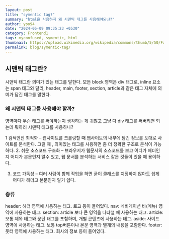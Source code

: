 ```yaml
---
layout: post
title: "symentic tag?"
summary: "html을 사용하지 왜 시맨틱 태그를 사용해야되냐?"
author: yoo94
date: "2024-05-09 09:35:23 +0530"
category: Frontend1
tags: myconfused, symentic, html
thumbnail: https://upload.wikimedia.org/wikipedia/commons/thumb/5/50/Fxemoji_u2049.svg/255px-Fxemoji_u2049.svg.png
permalink: blog/symentic-tag/
---
```


## 시맨틱 태그란?

시맨틱 태그란 의미가 있는 태그를 말한다. 모든 block 영역은 div 태그로, inline 요소는 span 태그와 달리, header, main, footer, section, article과 같은 태그 자체에 의미가 담긴 태그를 말한다.

### 왜 시맨틱 태그를 사용해야 할까?

영역마다 무슨 태그를 써야하는지 생각하는 게 귀찮고 그냥 다 div 태그를 써버리면 되는데 뭐하러 시맨틱 태그를 사용하나?

1 검색엔진 최적화 – 웹사이트를 크롤링할 때 웹사이트의 내부에 담긴 정보를 토대로 사이트를 분석한다. 그럴 때 , 의미있는 태그를 사용하면 좀 더 정확한 구조로 분석이 가능하다. 2. 쉬운 소스코드 구조화 – 브라우저가 웹문서의 소스코드를 보고 어디가 헤더인지 어디가 본문인지 알수 있고, 웹 문서를 분석하는 서비스 같은 것들이 있을 때 용이하다.

3. 코드 가독성 – 여러 사람이 함께 작업을 하면 굳이 클래스를 지정하지 않아도 쉽게 어디가 헤더고 본문인지 알기 쉽다.

### 종류

header: 헤더 영역에 사용하는 태그. 로고 등이 들어있다.
nav: 네비게이션 바(메뉴) 영역에 사용하는 태그.
section: article 보다 큰 영역을 나타낼 때 사용하는 태그.
article: 보통 제목 태그와 문단 태그를 포함하며, 개별 콘텐츠에 사용하는 태그.
aside: 사이드 영역에 사용하는 태그. 보통 top버튼이나 본문 영역과 별개의 내용을 포함한다.
footer: 풋터 영역에 사용하는 태그. 회사의 정보 등이 들어있다.

